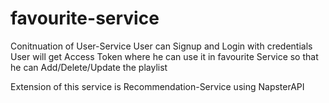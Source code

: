 # favourite-service



Conitnuation of User-Service
User can Signup and Login with credentials 
User will get Access Token where he can use it in favourite Service so that he can Add/Delete/Update the playlist

Extension of this service is Recommendation-Service using NapsterAPI 
